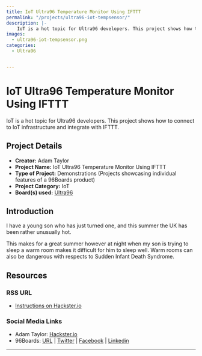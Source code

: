 ```yaml
---
title: IoT Ultra96 Temperature Monitor Using IFTTT
permalink: "/projects/ultra96-iot-tempsensor/"
description: |-
    IoT is a hot topic for Ultra96 developers. This project shows how to connect to IoT infrastructure and integrate with IFTTT.
images:
  - ultra96-iot-tempsensor.png
categories:
  - Ultra96


---
```

# IoT Ultra96 Temperature Monitor Using IFTTT

IoT is a hot topic for Ultra96 developers. This project shows how to connect to IoT infrastructure and integrate with IFTTT.

## Project Details

- **Creator:** Adam Taylor
- **Project Name:** IoT Ultra96 Temperature Monitor Using IFTTT
- **Type of Project:** Demonstrations (Projects showcasing individual features of a 96Boards product)
- **Project Category:** IoT
- **Board(s) used:** [Ultra96](/product/ultra96/)


## Introduction

I have a young son who has just turned one, and this summer the UK has been rather unusually hot.

This makes for a great summer however at night when my son is trying to sleep a warm room makes it difficult for him to sleep well. Warm rooms can also be dangerous with respects to Sudden Infant Death Syndrome.


## Resources

### RSS URL

- [Instructions on Hackster.io](http://www.hackster.io/adam-taylor/iot-ultra96-temperature-monitor-using-ifttt-05011b)

### Social Media Links

- Adam Taylor: [Hackster.io](https://www.hackster.io/adam-taylor)
- 96Boards: [URL](/) &#124; [Twitter](https://twitter.com/96boards) &#124; [Facebook](https://www.facebook.com/96Boards) &#124; [Linkedin](https://www.linkedin.com/company/{{site.linkedin_username}}/)



***
